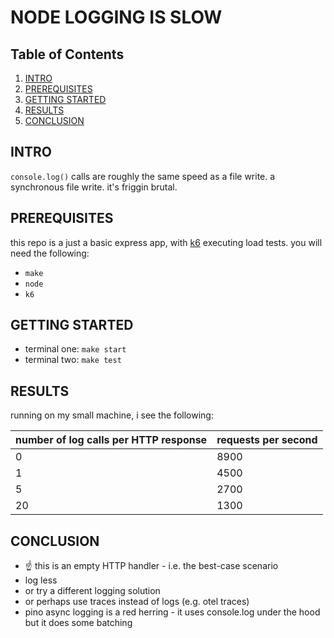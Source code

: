 # NODE LOGGING IS SLOW

## Table of Contents
1. [INTRO](#intro)
1. [PREREQUISITES](#prerequisites)
2. [GETTING STARTED](#getting-started)
6. [RESULTS](#results)
6. [CONCLUSION](#conclusion)


## INTRO <a name="intro"></a>
`console.log()` calls are roughly the same speed as a file write.
a synchronous file write.
it's friggin brutal.


## PREREQUISITES <a name="prerequisites"></a>
this repo is a just a basic express app, with [k6](https://k6.io/docs/get-started/installation) executing load tests.
you will need the following:
- `make`
- `node`
- `k6`

## GETTING STARTED <a name="getting-started"></a>
- terminal one: `make start`
- terminal two: `make test`

## RESULTS <a name="results"></a>
running on my small machine, i see the following:

| number of log calls per HTTP response | requests per second |
|---------------------------------------|---------------------|
| 0                                     | 8900                |
| 1                                     | 4500                |
| 5                                     | 2700                |
| 20                                    | 1300                |

## CONCLUSION <a name="conclusion"></a>
- ☝ this is an empty HTTP handler - i.e. the best-case scenario
- log less
- or try a different logging solution
- or perhaps use traces instead of logs (e.g. otel traces)
- pino async logging is a red herring - it uses console.log under the hood but it does some batching
